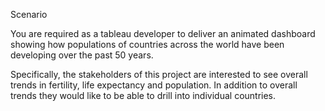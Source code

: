 Scenario

You are required as a tableau developer to deliver an animated dashboard showing how populations of countries across the world have been developing over the past 50 years.

Specifically, the stakeholders of this project are interested to see overall trends in fertility, life expectancy and population. In addition to overall trends they would like to be able to drill into individual countries.

